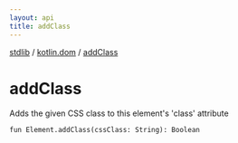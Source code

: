 ```yaml
---
layout: api
title: addClass
---
```

[stdlib](../index.html) / [kotlin.dom](index.html) / [addClass](addClass.html)

# addClass
Adds the given CSS class to this element's 'class' attribute
```
fun Element.addClass(cssClass: String): Boolean
```
